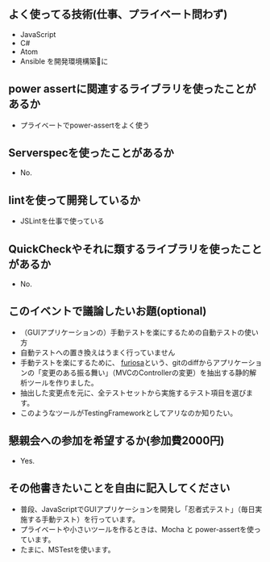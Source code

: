 ## よく使ってる技術(仕事、プライベート問わず)

- JavaScript
- C#
- Atom
- Ansible を開発環境構築に

## power assertに関連するライブラリを使ったことがあるか

- プライベートでpower-assertをよく使う

## Serverspecを使ったことがあるか

- No.

## lintを使って開発しているか

- JSLintを仕事で使っている

## QuickCheckやそれに類するライブラリを使ったことがあるか

- No.

## このイベントで議論したいお題(optional)

- （GUIアプリケーションの）手動テストを楽にするための自動テストの使い方
- 自動テストへの置き換えはうまく行っていません
- 手動テストを楽にするために、 [furiosa](https://github.com/ledsun/furiosa)という、gitのdiffからアプリケーションの「変更のある振る舞い」（MVCのControllerの変更）を抽出する静的解析ツールを作りました。
 - 抽出した変更点を元に、全テストセットから実施するテスト項目を選びます。
- このようなツールがTestingFrameworkとしてアリなのか知りたい。

## 懇親会への参加を希望するか(参加費2000円)

- Yes.

## その他書きたいことを自由に記入してください

- 普段、JavaScriptでGUIアプリケーションを開発し「忍者式テスト」（毎日実施する手動テスト）を行っています。
- プライベートや小さいツールを作るときは、Mocha と power-assertを使っています。
- たまに、MSTestを使います。
